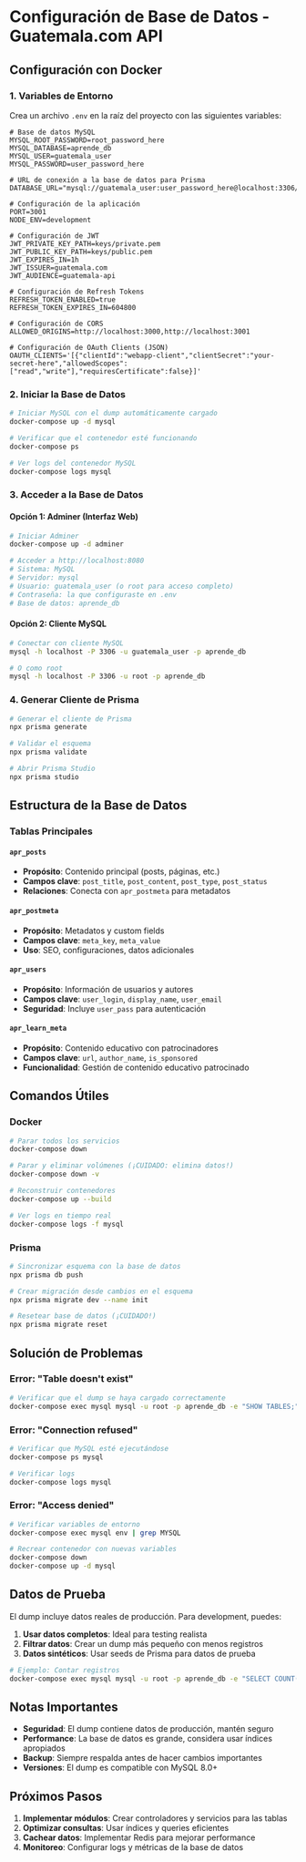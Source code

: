 # Configuración de Base de Datos - Guatemala.com API

## Configuración con Docker

### 1. Variables de Entorno

Crea un archivo `.env` en la raíz del proyecto con las siguientes variables:

```env
# Base de datos MySQL
MYSQL_ROOT_PASSWORD=root_password_here
MYSQL_DATABASE=aprende_db
MYSQL_USER=guatemala_user
MYSQL_PASSWORD=user_password_here

# URL de conexión a la base de datos para Prisma
DATABASE_URL="mysql://guatemala_user:user_password_here@localhost:3306/aprende_db"

# Configuración de la aplicación
PORT=3001
NODE_ENV=development

# Configuración de JWT
JWT_PRIVATE_KEY_PATH=keys/private.pem
JWT_PUBLIC_KEY_PATH=keys/public.pem
JWT_EXPIRES_IN=1h
JWT_ISSUER=guatemala.com
JWT_AUDIENCE=guatemala-api

# Configuración de Refresh Tokens
REFRESH_TOKEN_ENABLED=true
REFRESH_TOKEN_EXPIRES_IN=604800

# Configuración de CORS
ALLOWED_ORIGINS=http://localhost:3000,http://localhost:3001

# Configuración de OAuth Clients (JSON)
OAUTH_CLIENTS='[{"clientId":"webapp-client","clientSecret":"your-secret-here","allowedScopes":["read","write"],"requiresCertificate":false}]'
```

### 2. Iniciar la Base de Datos

```bash
# Iniciar MySQL con el dump automáticamente cargado
docker-compose up -d mysql

# Verificar que el contenedor esté funcionando
docker-compose ps

# Ver logs del contenedor MySQL
docker-compose logs mysql
```

### 3. Acceder a la Base de Datos

#### Opción 1: Adminer (Interfaz Web)
```bash
# Iniciar Adminer
docker-compose up -d adminer

# Acceder a http://localhost:8080
# Sistema: MySQL
# Servidor: mysql
# Usuario: guatemala_user (o root para acceso completo)
# Contraseña: la que configuraste en .env
# Base de datos: aprende_db
```

#### Opción 2: Cliente MySQL
```bash
# Conectar con cliente MySQL
mysql -h localhost -P 3306 -u guatemala_user -p aprende_db

# O como root
mysql -h localhost -P 3306 -u root -p aprende_db
```

### 4. Generar Cliente de Prisma

```bash
# Generar el cliente de Prisma
npx prisma generate

# Validar el esquema
npx prisma validate

# Abrir Prisma Studio
npx prisma studio
```

## Estructura de la Base de Datos

### Tablas Principales

#### `apr_posts`
- **Propósito**: Contenido principal (posts, páginas, etc.)
- **Campos clave**: `post_title`, `post_content`, `post_type`, `post_status`
- **Relaciones**: Conecta con `apr_postmeta` para metadatos

#### `apr_postmeta`
- **Propósito**: Metadatos y custom fields
- **Campos clave**: `meta_key`, `meta_value`
- **Uso**: SEO, configuraciones, datos adicionales

#### `apr_users`
- **Propósito**: Información de usuarios y autores
- **Campos clave**: `user_login`, `display_name`, `user_email`
- **Seguridad**: Incluye `user_pass` para autenticación

#### `apr_learn_meta`
- **Propósito**: Contenido educativo con patrocinadores
- **Campos clave**: `url`, `author_name`, `is_sponsored`
- **Funcionalidad**: Gestión de contenido educativo patrocinado

## Comandos Útiles

### Docker
```bash
# Parar todos los servicios
docker-compose down

# Parar y eliminar volúmenes (¡CUIDADO: elimina datos!)
docker-compose down -v

# Reconstruir contenedores
docker-compose up --build

# Ver logs en tiempo real
docker-compose logs -f mysql
```

### Prisma
```bash
# Sincronizar esquema con la base de datos
npx prisma db push

# Crear migración desde cambios en el esquema
npx prisma migrate dev --name init

# Resetear base de datos (¡CUIDADO!)
npx prisma migrate reset
```

## Solución de Problemas

### Error: "Table doesn't exist"
```bash
# Verificar que el dump se haya cargado correctamente
docker-compose exec mysql mysql -u root -p aprende_db -e "SHOW TABLES;"
```

### Error: "Connection refused"
```bash
# Verificar que MySQL esté ejecutándose
docker-compose ps mysql

# Verificar logs
docker-compose logs mysql
```

### Error: "Access denied"
```bash
# Verificar variables de entorno
docker-compose exec mysql env | grep MYSQL

# Recrear contenedor con nuevas variables
docker-compose down
docker-compose up -d mysql
```

## Datos de Prueba

El dump incluye datos reales de producción. Para development, puedes:

1. **Usar datos completos**: Ideal para testing realista
2. **Filtrar datos**: Crear un dump más pequeño con menos registros
3. **Datos sintéticos**: Usar seeds de Prisma para datos de prueba

```bash
# Ejemplo: Contar registros
docker-compose exec mysql mysql -u root -p aprende_db -e "SELECT COUNT(*) FROM apr_posts;"
```

## Notas Importantes

- **Seguridad**: El dump contiene datos de producción, mantén seguro
- **Performance**: La base de datos es grande, considera usar índices apropiados
- **Backup**: Siempre respalda antes de hacer cambios importantes
- **Versiones**: El dump es compatible con MySQL 8.0+

## Próximos Pasos

1. **Implementar módulos**: Crear controladores y servicios para las tablas
2. **Optimizar consultas**: Usar índices y queries eficientes
3. **Cachear datos**: Implementar Redis para mejorar performance
4. **Monitoreo**: Configurar logs y métricas de la base de datos 